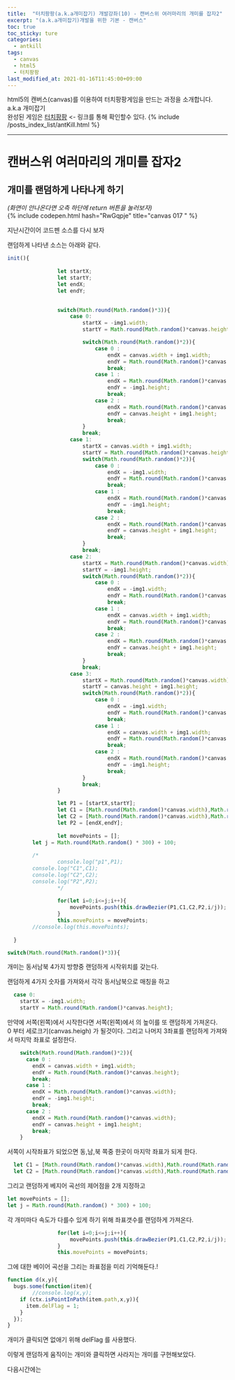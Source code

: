 ```yaml
---
title:  "터치팡팡(a.k.a개미잡기) 개발강좌(10) - 캔버스위 여러마리의 개미를 잡자2"
excerpt: "(a.k.a개미잡기)개발을 위한 기본 - 캔버스"
toc: true
toc_sticky: ture
categories:
  - antkill
tags:
  - canvas
  - html5
  - 터치팡팡
last_modified_at: 2021-01-16T11:45:00+09:00
---
```


html5의 캔버스(canvas)를 이용하여 터치팡팡게임을 만드는 과정을 소개합니다. a.k.a 개미잡기  
완성된 게임은 [터치팡팡](https://mnmsoft.co.kr/content/ant) <- 링크를 통해 확인할수 있다.
{% include /posts_index_list/antKill.html %}

---

# 캔버스위 여러마리의 개미를 잡자2

## 개미를 랜덤하게 나타나게 하기

*(화면이 안나온다면 오측 하단에 return 버튼을 눌러보자)*  
{% include codepen.html hash="RwGqpje" title="canvas 017 " %} 

지난시간이어 코드펜 소스를 다시 보자


랜덤하게 나타낸 소스는 아래와 같다.

``` js
init(){
    
				let startX;
				let startY;
				let endX;
				let endY;

        
				switch(Math.round(Math.random()*3)){
					case 0:
						startX = -img1.width;		
						startY = Math.round(Math.random()*canvas.height);

						switch(Math.round(Math.random()*2)){
							case 0 :
								endX = canvas.width + img1.width;		
								endY = Math.round(Math.random()*canvas.height);
								break;
							case 1 :
								endX = Math.round(Math.random()*canvas.width);
								endY = -img1.height;
								break;
							case 2 :
								endX = Math.round(Math.random()*canvas.width);
								endY = canvas.height + img1.height;
								break;
						}
						break;
					case 1:
						startX = canvas.width + img1.width;		
						startY = Math.round(Math.random()*canvas.height);
						switch(Math.round(Math.random()*2)){
							case 0 :
								endX = -img1.width;		
								endY = Math.round(Math.random()*canvas.height);
								break;
							case 1 :
								endX = Math.round(Math.random()*canvas.width);
								endY = -img1.height;
								break;
							case 2 :
								endX = Math.round(Math.random()*canvas.width);
								endY = canvas.height + img1.height;
								break;
						}
						break;
					case 2:
						startX = Math.round(Math.random()*canvas.width);
						startY = -img1.height;
						switch(Math.round(Math.random()*2)){
							case 0 :
								endX = -img1.width;		
								endY = Math.round(Math.random()*canvas.height);
								break;
							case 1 :
								endX = canvas.width + img1.width;			
								endY = Math.round(Math.random()*canvas.height);
								break;
							case 2 :
								endX = Math.round(Math.random()*canvas.width);
								endY = canvas.height + img1.height;
								break;
						}
						break;
					case 3:
						startX = Math.round(Math.random()*canvas.width);
						startY = canvas.height + img1.height;
						switch(Math.round(Math.random()*2)){
							case 0 :
								endX = -img1.width;		
								endY = Math.round(Math.random()*canvas.height);
								break;
							case 1 :
								endX = canvas.width + img1.width;			
								endY = Math.round(Math.random()*canvas.height);
								break;
							case 2 :
								endX = Math.round(Math.random()*canvas.width);
								endY = -img1.height;
								break;
						}
						break;
				}

				let P1 = [startX,startY];
				let C1 = [Math.round(Math.random()*canvas.width),Math.round(Math.random()*canvas.height)];
				let C2 = [Math.round(Math.random()*canvas.width),Math.round(Math.random()*canvas.height)];
				let P2 = [endX,endY];
    
				let movePoints = [];
        let j = Math.round(Math.random() * 300) + 100;
        
        /*
				console.log("p1",P1);
        console.log("C1",C1);
        console.log("C2",C2);
        console.log("P2",P2); 
				*/
        
				for(let i=0;i<=j;i++){
					movePoints.push(this.drawBezier(P1,C1,C2,P2,i/j));
				}			
				this.movePoints = movePoints;    
        //console.log(this.movePoints);
    
  }
```

``` js
switch(Math.round(Math.random()*3)){
```

개미는 동서남북 4가지 방향중 랜덤하게 시작위치를 갖는다. 

랜덤하게 4가지 숫자를 가져와서 각각 동서남북으로 매칭을 하고

``` js
  case 0:
    startX = -img1.width;		
    startY = Math.round(Math.random()*canvas.height);
```
만약에 서쪽(왼쪽)에서 시작한다면 서쪽(왼쪽)에서 의 높이를 또 랜덤하게 가져온다.  
0 부터 세로크기(canvas.heigh) 가 될것이다. 
그리고 나머지 3좌표를 랜덤하게 가져와서 마지막 좌표로 설정한다.

``` js
    switch(Math.round(Math.random()*2)){
      case 0 :
        endX = canvas.width + img1.width;		
        endY = Math.round(Math.random()*canvas.height);
        break;
      case 1 :
        endX = Math.round(Math.random()*canvas.width);
        endY = -img1.height;
        break;
      case 2 :
        endX = Math.round(Math.random()*canvas.width);
        endY = canvas.height + img1.height;
        break;
    }
```

서쪽이 시작좌표가 되었으면 동,남,북 쪽중 한곳이 마지막 좌표가 되게 한다.

``` js
  let C1 = [Math.round(Math.random()*canvas.width),Math.round(Math.random()*canvas.height)];
  let C2 = [Math.round(Math.random()*canvas.width),Math.round(Math.random()*canvas.height)];
```

그리고 랜덤하게 베지어 곡선의 제어점을 2개 지정하고  

``` js
let movePoints = [];
let j = Math.round(Math.random() * 300) + 100;
```

각 개미마다 속도가 다를수 있게 하기 위해 좌표갯수를 랜덤하게 가져온다.

``` js
				for(let i=0;i<=j;i++){
					movePoints.push(this.drawBezier(P1,C1,C2,P2,i/j));
				}			
				this.movePoints = movePoints;  
```        
그에 대한 베이어 곡선을 그리는 좌표점을 미리 기억해둔다.!





``` js
function d(x,y){
  bugs.some(function(item){
		//console.log(x,y);
    if (ctx.isPointInPath(item.path,x,y)){
      item.delFlag = 1;
    }   
  });
}
```

개미가 클릭되면 없애기 위해 delFlag 를 사용했다.

이렇게 랜덤하게 움직이는 개미와 클릭하면 사라지는 개미를 구현해보았다.

다음시간에는 







